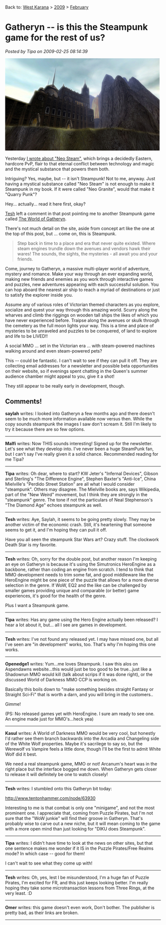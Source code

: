 Back to: [West Karana](/posts/westkarana.md) > [2009](/posts/2009/westkarana.md) > [February](./westkarana.md)
# Gatheryn -- is this the Steampunk game for the rest of us?

*Posted by Tipa on 2009-02-25 08:14:39*

![3063585635_cbdd296fff_o](../../../uploads/2009/02/3063585635_cbdd296fff_o.jpg "3063585635_cbdd296fff_o")

Yesterday [I wrote about "Neo Steam"](../../../index.php/2009/02/24/atlus-neo-steam-f2p-fantasy-steampunk-mmo/), which brings a decidedly Eastern, hardcore PvP, flair to that eternal conflict between technology and magic and the mystical substance that powers them both.

Intriguing? Yes, maybe, but -- it isn't Steampunk! Not to me, anyway. Just having a mystical substance called "Neo Steam" is not enough to make it Steampunk in my book. If it were called "Neo Granite", would that make it "Quarry Punk"?

Hey... actually... read it here first, okay?

[Tesh](http://tishtoshtesh.wordpress.com/) left a comment in that post pointing me to another Steampunk game called [The World of Gatheryn](http://www.mindfusegames.com/).

There's not much detail on the site, aside from concept art like the one at the top of this post, but ... come on, this is Steampunk.

> Step back in time to a place and era that never quite existed. Where steam engines trundle down the avenues and vendors hawk their wares! The sounds, the sights, the mysteries - all await you and your friends.

Come, journey to Gatheryn, a massive multi-player world of adventure, mystery and romance. Make your way through an ever expanding world, making new friends and enemies as you work through interactive games and puzzles, new adventures appearing with each successful solution. You can hop aboard the nearest air ship to reach a myriad of destinations or just to satisfy the explorer inside you.

Assume any of various roles of Victorian themed characters as you explore, socialize and quest your way through this amazing world. Scurry along the wharves and climb the riggings on wooden tall ships the likes of which you have never experienced before. Traipse along the avenues or skulk through the cemetery as the full moon lights your way. This is a time and place of mysteries to be unraveled and puzzles to be conquered, of land to explore and life to be LIVED!!



A social MMO ... set in the Victorian era ... with steam-powered machines walking around and even steam-powered pets?

This -- could be fantastic. I can't wait to see if they can pull it off. They are collecting email addresses for a newsletter and possible beta opportunities on their website, so if evenings spent chatting in the Queen's summer audience chamber might appeal to you, give it a shot!

They still appear to be really early in development, though.

## Comments!

**saylah** writes: I looked into Gatheryn a few months ago and there doesn't seem to be much more information available now versus then. While the copy sounds steampunk the images I saw don't scream it. Still I'm likely to try it because there are so few options.

---

**Malfi** writes: Now THIS sounds interesting! Signed up for the newsletter. Let's see what they develop into. I've never been a huge SteamPunk fan, but I can't say I've really given it a solid chance. Recommended reading for me Tipa?

---

**Tipa** writes: Oh dear, where to start? KW Jeter's "Infernal Devices", Gibson and Sterling's "The Difference Engine", Stephen Baxter's "Anti-Ice", China Mielville's "Perdido Street Station" are all what I would consider "steampunk". Others may disagree. The Mielville books are, says Wikipedia, part of the "New Weird" movement, but I think they are strongly in the "steampunk" genre. The tone if not the particulars of Neal Stephenson's "The Diamond Age" echoes steampunk as well.

---

**Tesh** writes: Aye, Saylah, it seems to be going pretty slowly. They may be another victim of the economic crash. Still, it's heartening that someone seems to get it, and I'm hoping they can pull it off.

Have you all seen the steampunk Star Wars art? Crazy stuff. The clockwork Death Star is my favorite.

---

**Tesh** writes: Oh, sorry for the double post, but another reason I'm keeping an eye on Gatheryn is because it's using the Simutronics HeroEngine as a backbone, rather than coding an engine from scratch. I tend to think that MMO development needs to trim some fat, and good middleware like the HeroEngine might be one piece of the puzzle that allows for a more diverse selection in the genre. If WoW, EQ2 and the like can be challenged by smaller games providing unique and comparable (or better) game experiences, it's good for the health of the genre.

Plus I want a Steampunk game.

---

**Tipa** writes: Has any game using the Hero Engine actually been released? I hear a lot about it, but... all I see are games in development.

---

**Tesh** writes: I've not found any released yet. I may have missed one, but all I've seen are "in development" works, too. That's why I'm hoping this one works.

---

**Openedge1** writes: Yum...me loves Steampunk. I saw this alos on Aspendawns website...this would just be too good to be true...just like a Shadowrun MMO would kill (talk about scrips if it was done right), or the discussed World of Darkness MMO CCP is working on.

Basically this boils down to "make something besides straight Fantasy or Straight Sci-Fi" that is worth a darn, and you will bring in the customers..

Gimme!

(PS: No released games yet with HeroEngine. I sure am ready to see one. An engine made just for MMO's...heck yea)

---

**Kasul** writes: A World of Darkness MMO would be very cool, but honestly I'd rather see them branch backwards into the Arcadia and Changeling side of the White Wolf properties. Maybe it's sacrilege to say so, but the Werewolf vs Vampire feels a little done, though I'll be the first to admit White Wolf did it best.

We need a real steampunk game, MMO or not! Arcanum's heart was in the right place but the interface bogged me down. When Gatheryn gets closer to release it will definitely be one to watch closely!

---

**Tesh** writes: I stumbled onto this Gatheryn bit today:

http://www.tentonhammer.com/node/63930

Interesting to me is that combat is only one "minigame", and not the most prominent one. I appreciate that, coming from Puzzle Pirates, but I'm not sure that the "WoW junkie" will find their groove in Gatheryn. That's probably wise to carve out a new niche, but it will mean coming to the game with a more open mind than just looking for "DIKU does Steampunk".

---

**Tipa** writes: I didn't have time to look at the news on other sites, but that one sentence makes me wonder if it IS in the Puzzle Pirates/Free Realms mode? In which case -- good for them!

I can't wait to see what they come up with!

---

**Tesh** writes: Oh, yes, lest I be misunderstood, I'm a huge fan of Puzzle Pirates, I'm excited for FR, and this just keeps looking better. I'm really hoping they take some microtransaction lessons from Three Rings, at the very least. :D

---

**Omer** writes: this game doesn't even work, Don't bother. The publisher is pretty bad, as their links are broken.

---

